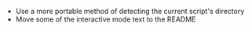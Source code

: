   * Use a more portable method of detecting the current script's directory
  * Move some of the interactive mode text to the README

